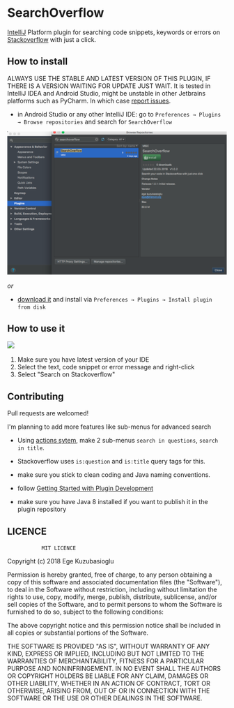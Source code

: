 # SearchOverflow

[IntelliJ](https://www.jetbrains.com/products.html) Platform plugin for searching code snippets, keywords or errors on
[Stackoverflow](http://www.stackoverflow.com/) with just a click.

## How to install

ALWAYS USE THE STABLE AND LATEST VERSION OF THIS PLUGIN, IF THERE IS A VERSION WAITING FOR UPDATE JUST WAIT.
It is tested in IntelliJ IDEA and Android Studio, might be unstable in other Jetbrains platforms such as PyCharm. 
In which case [report issues](https://github.com/egek92/SearchOverflow-IntelliJ/issues).

- in Android Studio or any other IntelliJ IDE: go to `Preferences → Plugins → Browse repositories` and search for `SearchOverflow`

![](screen.png)

_or_

- [download it](https://plugins.jetbrains.com/plugin/10551-searchoverflow) and install via `Preferences → Plugins → Install plugin from disk`


## How to use it

 ![](https://media.giphy.com/media/cRLjyeHh4WgRwSTTDN/giphy.gif)

 1. Make sure you have latest version of your IDE
 2. Select the text, code snippet or error message and right-click
 4. Select "Search on Stackoverflow"

## Contributing

Pull requests are welcomed!

I'm planning to add more features like sub-menus for advanced search


- Using [actions sytem](https://www.jetbrains.org/intellij/sdk/docs/basics/action_system.html), make 2 sub-menus `search in questions`, `search in title`.
- Stackoverflow uses `is:question` and `is:title` query tags for this.



- make sure you stick to clean coding and Java naming conventions.
- follow [Getting Started with Plugin Development](http://confluence.jetbrains.com/display/IDEADEV/Getting+Started+with+Plugin+Development)
- make sure you have Java 8 installed if you want to publish it in the plugin repository

## LICENCE


               MIT LICENCE
               
Copyright (c) 2018 Ege Kuzubasioglu


Permission is hereby granted, free of charge, to any person obtaining a copy
of this software and associated documentation files (the "Software"), to deal
in the Software without restriction, including without limitation the rights
to use, copy, modify, merge, publish, distribute, sublicense, and/or sell
copies of the Software, and to permit persons to whom the Software is
furnished to do so, subject to the following conditions:


The above copyright notice and this permission notice shall be included in all
copies or substantial portions of the Software.


THE SOFTWARE IS PROVIDED "AS IS", WITHOUT WARRANTY OF ANY KIND, EXPRESS OR
IMPLIED, INCLUDING BUT NOT LIMITED TO THE WARRANTIES OF MERCHANTABILITY,
FITNESS FOR A PARTICULAR PURPOSE AND NONINFRINGEMENT. IN NO EVENT SHALL THE
AUTHORS OR COPYRIGHT HOLDERS BE LIABLE FOR ANY CLAIM, DAMAGES OR OTHER
LIABILITY, WHETHER IN AN ACTION OF CONTRACT, TORT OR OTHERWISE, ARISING FROM,
OUT OF OR IN CONNECTION WITH THE SOFTWARE OR THE USE OR OTHER DEALINGS IN THE
SOFTWARE.



